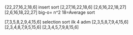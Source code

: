 {22,27,16,2,18,6] insert sort
[2,27,16,22,18,6]
[2,6,16,22,18,27]
[2,6,16,18,22,27]
big-o= n^2
18=Average sort



[7,3,5,8,2,9,4,15,6] selection sort ilk 4 adım
[2,3,5,8,7,9,4,15,6]
[2,3,4,8,7,9,5,15,6]
[2,3,4,5,7,9,8,15,6]
